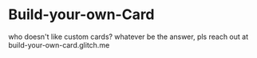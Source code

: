 # Build-your-own-Card
who doesn't like custom cards? whatever be the answer, pls reach out at build-your-own-card.glitch.me
